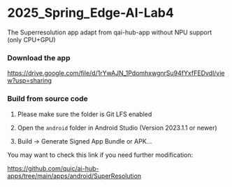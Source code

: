 # 2025_Spring_Edge-AI-Lab4

The Superresolution app adapt from qai-hub-app without NPU support (only CPU+GPU)

### Download the app
https://drive.google.com/file/d/1rYwAJN_1PdomhxwgnrSu94fYxfFEDvdl/view?usp=sharing

### Build from source code

1. Please make sure the folder is Git LFS enabled

2. Open the `android` folder in Android Studio (Version 2023.1.1 or newer)

3. Build &rarr; Generate Signed App Bundle or APK...

You may want to check this link if you need further modification:

https://github.com/quic/ai-hub-apps/tree/main/apps/android/SuperResolution
